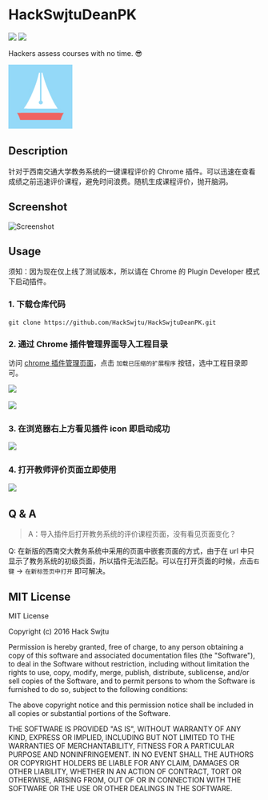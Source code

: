 # HackSwjtuDeanPK

![](https://img.shields.io/badge/HackSwjtu-Chrome--Plugin-green.svg)
![](https://img.shields.io/badge/license-MIT-green.svg?style=flat)

Hackers assess courses with no time. 😎

![](images/icon128.png)

## Description

针对于西南交通大学教务系统的一键课程评价的 Chrome 插件。可以迅速在查看成绩之前迅速评价课程，避免时间浪费。随机生成课程评价，抛开脑洞。

## Screenshot

![Screenshot](http://ofmxkmiv3.bkt.clouddn.com/HackSwjtuDeanPK-screenshot2.png)

## Usage

须知：因为现在仅上线了测试版本，所以请在 Chrome 的 Plugin Developer 模式下启动插件。

### 1. 下载仓库代码

```shell
git clone https://github.com/HackSwjtu/HackSwjtuDeanPK.git
```

### 2. 通过 Chrome 插件管理界面导入工程目录

访问 [chrome 插件管理页面](chrome://extensions/)，点击 `加载已压缩的扩展程序` 按钮，选中工程目录即可。

![](http://ofmxkmiv3.bkt.clouddn.com/PKflow1.png)

![](http://ofmxkmiv3.bkt.clouddn.com/PKflow2.png)

### 3. 在浏览器右上方看见插件 icon 即启动成功

![](http://ofmxkmiv3.bkt.clouddn.com/PKflow3.png)

### 4. 打开教师评价页面立即使用

![](http://ofmxkmiv3.bkt.clouddn.com/PKflow4.png)

## Q & A

> A：导入插件后打开教务系统的评价课程页面，没有看见页面变化？

Q: 在新版的西南交大教务系统中采用的页面中嵌套页面的方式，由于在 url 中只显示了教务系统的初级页面，所以插件无法匹配。可以在打开页面的时候，点击`右键` -> `在新标签页中打开` 即可解决。

## MIT License

MIT License

Copyright (c) 2016 Hack Swjtu

Permission is hereby granted, free of charge, to any person obtaining a copy
of this software and associated documentation files (the "Software"), to deal
in the Software without restriction, including without limitation the rights
to use, copy, modify, merge, publish, distribute, sublicense, and/or sell
copies of the Software, and to permit persons to whom the Software is
furnished to do so, subject to the following conditions:

The above copyright notice and this permission notice shall be included in all
copies or substantial portions of the Software.

THE SOFTWARE IS PROVIDED "AS IS", WITHOUT WARRANTY OF ANY KIND, EXPRESS OR
IMPLIED, INCLUDING BUT NOT LIMITED TO THE WARRANTIES OF MERCHANTABILITY,
FITNESS FOR A PARTICULAR PURPOSE AND NONINFRINGEMENT. IN NO EVENT SHALL THE
AUTHORS OR COPYRIGHT HOLDERS BE LIABLE FOR ANY CLAIM, DAMAGES OR OTHER
LIABILITY, WHETHER IN AN ACTION OF CONTRACT, TORT OR OTHERWISE, ARISING FROM,
OUT OF OR IN CONNECTION WITH THE SOFTWARE OR THE USE OR OTHER DEALINGS IN THE
SOFTWARE.
